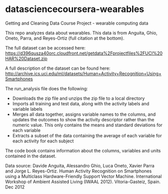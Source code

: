 # datasciencecoursera-wearables
Getting and Cleaning Data Course Project - wearable computing data

This repo analyzes data about wearables. This data is from Anguita, Ghio, Oneto, Parra, and Reyes-Ortiz (full citation at the bottom). 

The full dataset can be accessed here: https://d396qusza40orc.cloudfront.net/getdata%2Fprojectfiles%2FUCI%20HAR%20Dataset.zip

A full description of the dataset can be found here: http://archive.ics.uci.edu/ml/datasets/Human+Activity+Recognition+Using+Smartphones

The run_analysis file does the following:
* Downloads the zip file and unzips the zip file to a local directory
* Imports all training and test data, along with the activity labels and variable labels
* Merges all data together, assigns variable names to the columns, and updates the outcomes to show the activity descriptor rather than the numeric value. This only contains the means and standard deviations for each variable
* Extracts a subset of the data containing the average of each variable for each activity for each subject

The code book contains information about the columns, variables and units contained in the dataset.


Data source:
Davide Anguita, Alessandro Ghio, Luca Oneto, Xavier Parra and Jorge L. Reyes-Ortiz. Human Activity Recognition on Smartphones using a Multiclass Hardware-Friendly Support Vector Machine. International Workshop of Ambient Assisted Living (IWAAL 2012). Vitoria-Gasteiz, Spain. Dec 2012
